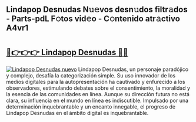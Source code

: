 ## Lindapop Desnudas N𝚞𝚎vos desn𝚞dos filtr𝚊dos - Parts-pdL F𝚘tos vid𝚎o - C𝚘ntenido atr𝚊ctivo A4vr1

# <h2><a href="http://mb40w4s.tromn.icu/?c=Lindapop+Desnudas">🔗👉👉👉 Lindapop Desnudas 🔗🔗</a></h2>

[![Lindapop Desnudas nuevo](https://i.imgur.com/pEAQMta.gif)](http://mb40w4s.tromn.icu/?c=Lindapop+Desnudas)
Lindapop Desnudas, un personaje paradójico y complejo, desafía la categorización simple. Su uso innovador de los medios digitales para la autopresentación ha cautivado y enfurecido a los observadores, estimulando debates sobre el consentimiento, la moralidad y la esencia de las comunidades en línea. Aunque su dirección futura no está clara, su influencia en el mundo en línea es indiscutible. Impulsado por una determinación inquebrantable y un encanto innegable, el progreso de Lindapop Desnudas en el ámbito digital es inquebrantable.
